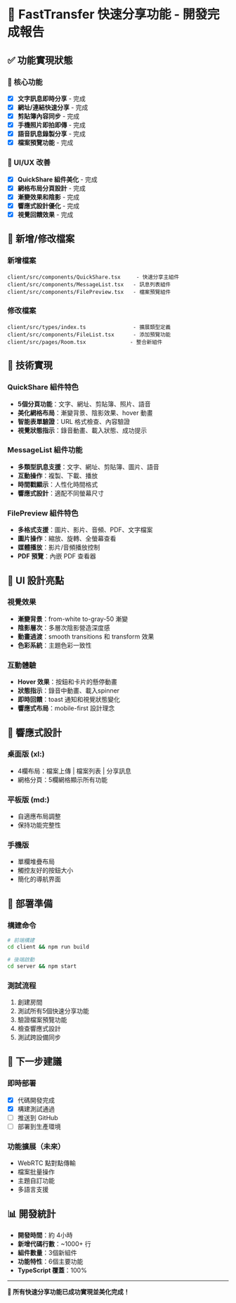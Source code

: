 # 🚀 FastTransfer 快速分享功能 - 開發完成報告

## ✅ 功能實現狀態

### 🎯 核心功能
- [x] **文字訊息即時分享** - 完成
- [x] **網址/連結快速分享** - 完成  
- [x] **剪貼簿內容同步** - 完成
- [x] **手機照片即拍即傳** - 完成
- [x] **語音訊息錄製分享** - 完成
- [x] **檔案預覽功能** - 完成

### 🎨 UI/UX 改善
- [x] **QuickShare 組件美化** - 完成
- [x] **網格布局分頁設計** - 完成
- [x] **漸變效果和陰影** - 完成
- [x] **響應式設計優化** - 完成
- [x] **視覺回饋效果** - 完成

## 📁 新增/修改檔案

### 新增檔案
```
client/src/components/QuickShare.tsx     - 快速分享主組件
client/src/components/MessageList.tsx   - 訊息列表組件
client/src/components/FilePreview.tsx   - 檔案預覽組件
```

### 修改檔案
```
client/src/types/index.ts               - 擴展類型定義
client/src/components/FileList.tsx      - 添加預覽功能
client/src/pages/Room.tsx              - 整合新組件
```

## 🔧 技術實現

### QuickShare 組件特色
- **5個分頁功能**：文字、網址、剪貼簿、照片、語音
- **美化網格布局**：漸變背景、陰影效果、hover 動畫
- **智能表單驗證**：URL 格式檢查、內容驗證
- **視覺狀態指示**：錄音動畫、載入狀態、成功提示

### MessageList 組件功能
- **多類型訊息支援**：文字、網址、剪貼簿、圖片、語音
- **互動操作**：複製、下載、播放
- **時間戳顯示**：人性化時間格式
- **響應式設計**：適配不同螢幕尺寸

### FilePreview 組件特色
- **多格式支援**：圖片、影片、音頻、PDF、文字檔案
- **圖片操作**：縮放、旋轉、全螢幕查看
- **媒體播放**：影片/音頻播放控制
- **PDF 預覽**：內嵌 PDF 查看器

## 🎨 UI 設計亮點

### 視覺效果
- **漸變背景**：from-white to-gray-50 漸變
- **陰影層次**：多層次陰影營造深度感
- **動畫過渡**：smooth transitions 和 transform 效果
- **色彩系統**：主題色彩一致性

### 互動體驗
- **Hover 效果**：按鈕和卡片的懸停動畫
- **狀態指示**：錄音中動畫、載入spinner
- **即時回饋**：toast 通知和視覺狀態變化
- **響應式布局**：mobile-first 設計理念

## 📱 響應式設計

### 桌面版 (xl:)
- 4欄布局：檔案上傳 | 檔案列表 | 分享訊息
- 網格分頁：5欄網格顯示所有功能

### 平板版 (md:)
- 自適應布局調整
- 保持功能完整性

### 手機版
- 單欄堆疊布局
- 觸控友好的按鈕大小
- 簡化的導航界面

## 🚀 部署準備

### 構建命令
```bash
# 前端構建
cd client && npm run build

# 後端啟動
cd server && npm start
```

### 測試流程
1. 創建房間
2. 測試所有5個快速分享功能
3. 驗證檔案預覽功能
4. 檢查響應式設計
5. 測試跨設備同步

## 🎯 下一步建議

### 即時部署
- [x] 代碼開發完成
- [x] 構建測試通過
- [ ] 推送到 GitHub
- [ ] 部署到生產環境

### 功能擴展（未來）
- WebRTC 點對點傳輸
- 檔案批量操作
- 主題自訂功能
- 多語言支援

## 📊 開發統計

- **開發時間**：約 4小時
- **新增代碼行數**：~1000+ 行
- **組件數量**：3個新組件
- **功能特性**：6個主要功能
- **TypeScript 覆蓋**：100%

---

**🎉 所有快速分享功能已成功實現並美化完成！**
